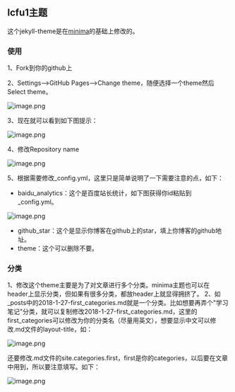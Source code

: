 ## lcfu1主题

这个jekyll-theme是在[minima](https://github.com/jekyll/minima)的基础上修改的。

### 使用

1、Fork到你的github上

2、Settings-->GitHub Pages-->Change theme，随便选择一个theme然后Select theme。

![image.png](http://upload-images.jianshu.io/upload_images/6025530-5737301d4ddc8b2e.png?imageMogr2/auto-orient/strip%7CimageView2/2/w/1240)

3、现在就可以看到如下图提示：

![image.png](http://upload-images.jianshu.io/upload_images/6025530-d32ad6a67df68004.png?imageMogr2/auto-orient/strip%7CimageView2/2/w/1240)

4、修改Repository name

![image.png](http://upload-images.jianshu.io/upload_images/6025530-bc73f80282647360.png?imageMogr2/auto-orient/strip%7CimageView2/2/w/1240)

5、根据需要修改_config.yml，这里只是简单说明了一下需要注意的点，如下：
- baidu_analytics：这个是百度站长统计，如下图获得你id粘贴到_config.yml。

![image.png](http://upload-images.jianshu.io/upload_images/6025530-47a46e3aa5998989.png?imageMogr2/auto-orient/strip%7CimageView2/2/w/1240)

- github_star：这个是显示你博客在github上的star，填上你博客的github地址。
- theme：这个可以删除不要。

### 分类

1、修改这个theme主要是为了对文章进行多个分类。minima主题也可以在header上显示分类，但如果有很多分类，都放header上就显得拥挤了。
2、如_posts中的2018-1-27-first_categories.md就是一个分类。比如想要再弄个"学习笔记"分类，就可以复制修改2018-1-27-first_categories.md，这里的first_categories可以修改为你的分类名（尽量用英文），想要显示中文可以修改.md文件的layout-title，如：

![image.png](http://upload-images.jianshu.io/upload_images/6025530-4c72b47f0712fa81.png?imageMogr2/auto-orient/strip%7CimageView2/2/w/1240)

还要修改.md文件的site.categories.first，first是你的categories，以后要在文章中用到，所以要注意填写。如下：

![image.png](http://upload-images.jianshu.io/upload_images/6025530-877298dbf9d35f81.png?imageMogr2/auto-orient/strip%7CimageView2/2/w/1240)
